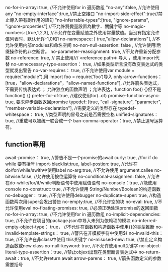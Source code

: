 no-for-in-array: true, //不允许使用for in 遍历数组
"no-any":false, //允许使用any
"no-empty-interface":true,//禁止空接口
"no-import-side-effect":true//禁止導入帶有副作用的語句
"no-inferrable-types":[true, "ignore-params", "ignore-properties"],//不允許將變量設置為數字、關鍵字等
no-magic-numbers: [true,1,2,3], //不允许在变量赋值之外使用常量数值。当没有指定允许值列表时，默认允许-1,0和1
no-namespace: [ true,"allpw-declarations"], //不允许使用内部modules和命名空间
no-non-null-assertion: false , //允许使用!后缀操作符的非空断言。
no-parameter-reassignment: true, //不允许重新分配参数
no-reference: true, // 禁止使用/// <reference path=> 导入 ，使用import代替
no-unnecessary-type-assertion： true, //如果类型断言没有改变表达式的类型就发出警告
no-var-requires： true, //不允许使用var module = require("module"),用 import foo = require('foo')导入
only-arrow-functions：[true，"allow-declarations"，"allow-named-functions"], //允许箭头表达式，不需要传统表达式 ； 允许独立的函数声明  ；允许表达，function foo() {}但不是function() {}
prefer-for-of:true,  //建议使用for(..of)
promise-function-async: true, 要求异步函数返回promise
typedef: [true, "call-signature", "parameter", "member-variable-declaration"], //需要定义的类型存在
typedef-whitespace： true, //类型声明的冒号之前是否需要空格
unified-signatures： true, //重载可以被统一联合成一个
ban-comma-operator：true, //禁止逗号运算符。

## function專用
await-promise： true,  //警告不是一个promise的await 
curly: true, //for if do while 要有括号
import-blacklist:true,
label-postion: true, //允许在do/for/while/swith中使用label
no-arg:true, //不允许使用 argument.callee
no-bitwise:false, //允许使用按位运算符
no-conditional-assignmen: false, //允许在do-while/for/if/while判断语句中使用赋值语句
no-console：true, //能使用console
no-construct: true, //不允许使用 String/Number/Boolean的构造函数
no-debugger： true, //不允许使用debugger
no-duplicate-super: true, //构造函数两次用super会发出警告
no-empty:true, //不允许空的块
no-eval: true, //不允许使用eval
no-floating-promises: true, //必须正确处理promise的返回函数
no-for-in-array: true, //不允许使用for in 遍历数组
no-implicit-dependencies: true, //不允许在项目的package.json中导入未列为依赖项的模块
no-inferred-empty-object-type： true， //不允许在函数和构造函数中使用{}的类型推断
no-invalid-template-strings： true, //警告在非模板字符中使用${
no-invalid-this：true, //不允许在非class中使用 this关键字
no-misused-new: true, //禁止定义构造函数或new class
no-null-keyword: true, //不允许使用null关键字
no-object-literal-type-assertion：true, //禁止objext出现在类型断言表达式中
no-return-await：true, //不允许return await
arrow-parens： true, //箭头函数定义的参数需要括号